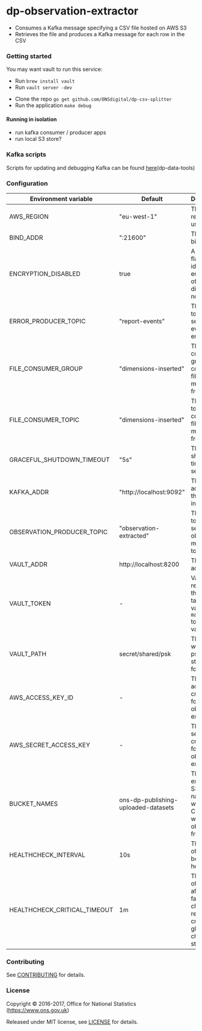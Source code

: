 dp-observation-extractor
================

* Consumes a Kafka message specifying a CSV file hosted on AWS S3
* Retrieves the file and produces a Kafka message for each row in the CSV

### Getting started

You may want vault to run this service:

- Run `brew install vault`
- Run `vault server -dev`

* Clone the repo `go get github.com/ONSdigital/dp-csv-splitter`
* Run the application `make debug`

#### Running in isolation
* run kafka consumer / producer apps
* run local S3 store?

### Kafka scripts

Scripts for updating and debugging Kafka can be found [here](https://github.com/ONSdigital/dp-data-tools)(dp-data-tools)

### Configuration

| Environment variable         | Default                             | Description
| ---------------------------- | ----------------------------------- | ----------------------------------------------------
| AWS_REGION                   | "eu-west-1"                         | The AWS region to use
| BIND_ADDR                    | ":21600"                            | The port to bind to
| ENCRYPTION_DISABLED          | true                                | A boolean flag to identify if encryption of files is disabled or not
| ERROR_PRODUCER_TOPIC         | "report-events"                     | The Kafka topic to send report event errors to
| FILE_CONSUMER_GROUP          | "dimensions-inserted"               | The Kafka consumer group to consume file messages from
| FILE_CONSUMER_TOPIC          | "dimensions-inserted"               | The Kafka topic to consume file messages from
| GRACEFUL_SHUTDOWN_TIMEOUT    | "5s"                                | The shutdown timeout in seconds
| KAFKA_ADDR                   | "http://localhost:9092"             | The address of the Kafka instance
| OBSERVATION_PRODUCER_TOPIC   | "observation-extracted"             | The Kafka topic to send the observation messages to
| VAULT_ADDR                   | http://localhost:8200               | The vault address
| VAULT_TOKEN                  | -                                   | Vault token required for the client to talk to vault. (Use `make debug` to create a vault token)
| VAULT_PATH                   | secret/shared/psk                   | The path where the psks will be stored in for vault
| AWS_ACCESS_KEY_ID            | -                                   | The AWS access key credential for the observation extractor
| AWS_SECRET_ACCESS_KEY        | -                                   | The AWS secret key credential for the observation extractor
| BUCKET_NAMES                 | ons-dp-publishing-uploaded-datasets | The expected S3 bucket names where the CSV files will be obtained from
| HEALTHCHECK_INTERVAL         | 10s                                 | The period of time between health 
| HEALTHCHECK_CRITICAL_TIMEOUT | 1m                                  | The period of time after which failing checks will result in critical global check status

### Contributing

See [CONTRIBUTING](CONTRIBUTING.md) for details.

### License

Copyright © 2016-2017, Office for National Statistics (https://www.ons.gov.uk)

Released under MIT license, see [LICENSE](LICENSE.md) for details.
